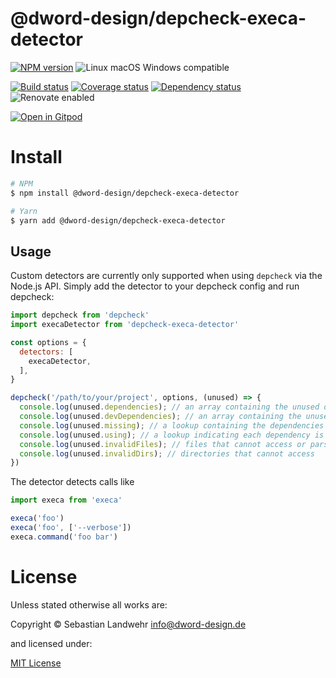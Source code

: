 <!-- TITLE/ -->
# @dword-design/depcheck-execa-detector
<!-- /TITLE -->

<!-- BADGES/ -->
[![NPM version](https://img.shields.io/npm/v/@dword-design/depcheck-execa-detector.svg)](https://npmjs.org/package/@dword-design/depcheck-execa-detector)
![Linux macOS Windows compatible](https://img.shields.io/badge/os-linux%20%7C%C2%A0macos%20%7C%C2%A0windows-blue)

[![Build status](https://img.shields.io/github/workflow/status/dword-design/depcheck-execa-detector/build)](https://github.com/dword-design/depcheck-execa-detector/actions)
[![Coverage status](https://img.shields.io/coveralls/dword-design/depcheck-execa-detector)](https://coveralls.io/github/dword-design/depcheck-execa-detector)
[![Dependency status](https://img.shields.io/david/dword-design/depcheck-execa-detector)](https://david-dm.org/dword-design/depcheck-execa-detector)
![Renovate enabled](https://img.shields.io/badge/renovate-enabled-brightgreen)

[![Open in Gitpod](https://gitpod.io/button/open-in-gitpod.svg)](https://gitpod.io/#https://github.com/dword-design/depcheck-execa-detector)
<!-- /BADGES -->

<!-- DESCRIPTION/ -->

<!-- /DESCRIPTION -->

<!-- INSTALL/ -->
# Install

```bash
# NPM
$ npm install @dword-design/depcheck-execa-detector

# Yarn
$ yarn add @dword-design/depcheck-execa-detector
```
<!-- /INSTALL -->

## Usage

Custom detectors are currently only supported when using `depcheck` via the Node.js API. Simply add the detector to your depcheck config and run depcheck:

```js
import depcheck from 'depcheck'
import execaDetector from 'depcheck-execa-detector'

const options = {
  detectors: [
    execaDetector,
  ],
}

depcheck('/path/to/your/project', options, (unused) => {
  console.log(unused.dependencies); // an array containing the unused dependencies
  console.log(unused.devDependencies); // an array containing the unused devDependencies
  console.log(unused.missing); // a lookup containing the dependencies missing in `package.json` and where they are used
  console.log(unused.using); // a lookup indicating each dependency is used by which files
  console.log(unused.invalidFiles); // files that cannot access or parse
  console.log(unused.invalidDirs); // directories that cannot access
})
```

The detector detects calls like

```js
import execa from 'execa'

execa('foo')
execa('foo', ['--verbose'])
execa.command('foo bar')
```

<!-- LICENSE/ -->
# License

Unless stated otherwise all works are:

Copyright &copy; Sebastian Landwehr <info@dword-design.de>

and licensed under:

[MIT License](https://opensource.org/licenses/MIT)
<!-- /LICENSE -->
